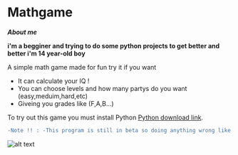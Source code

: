 # Mathgame

***About me***

**i'm a begginer and trying to do some python projects to get better and better i'm 14 year-old boy**


A simple math game made for fun try it if you want
* It can calculate your IQ !
* You can choose levels and how many partys do you want (easy,meduim,hard,etc)
* Giveing you grades like (F,A,B...)


To try out this game you must install Python [Python download link](https://www.python.org/downloads/).

```diff
-Note !! : -This program is still in beta so doing anything wrong like typing a string in party chossing will cast a error
```

![alt text](https://st2.depositphotos.com/5312214/9917/i/950/depositphotos_99176664-stock-photo-thanks-a-lot-adhesive-label.jpg)
